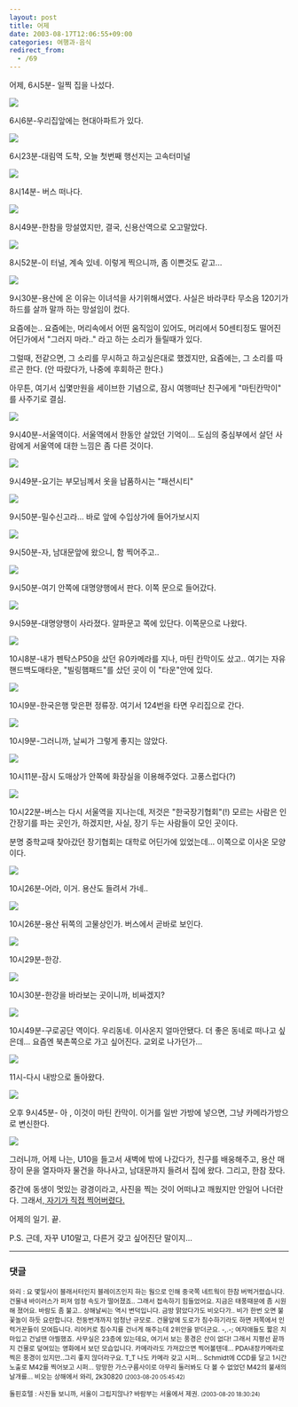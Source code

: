 ```yaml
---
layout: post
title: 어제
date: 2003-08-17T12:06:55+09:00
categories: 여행과-음식
redirect_from:
  - /69
---
```


어제, 6시5분- 일찍 집을 나섰다.

![ ](/assets/media/logs_archives_DSC01380.jpg)

6시6분-우리집앞에는 현대아파트가 있다.

![ ](/assets/media/logs_archives_DSC01381.jpg)

6시23분-대림역 도착, 오늘 첫번째 행선지는 고속터미널

![ ](/assets/media/logs_archives_DSC01386.jpg)

8시14분- 버스 떠나다.

![ ](/assets/media/logs_archives_DSC01389.jpg)

8시49분-한참을 망설였지만, 결국, 신용산역으로 오고말았다.

![ ](/assets/media/logs_archives_DSC01390.jpg)

8시52분-이 터널, 계속 있네. 이렇게 찍으니까, 좀 이쁜것도 같고...

![ ](/assets/media/logs_archives_DSC01391.jpg)

9시30분-용산에 온 이유는 이녀석을 사기위해서였다. 사실은 바라쿠타 무소음 120기가 하드를 살까 말까 하는 망설임이 컸다.

요즘에는.. 요즘에는, 머리속에서 어떤 움직임이 있어도, 머리에서 50센티정도 떨어진 어딘가에서 "그러지 마라.." 라고 하는 소리가 들릴때가 있다.

그럴때, 전같으면, 그 소리를 무시하고 하고싶은대로 했겠지만, 요즘에는, 그 소리를 따르곤 한다. (안 따랐다가, 나중에 후회하곤 한다.)

아무튼, 여기서 십몇만원을 세이브한 기념으로, 잠시 여행떠난 친구에게 "마틴칸막이" 를 사주기로 결심.

![ ](/assets/media/logs_archives_DSC01394.jpg)

9시40분-서울역이다. 서울역에서 한동안 살았던 기억이... 도심의 중심부에서 살던 사람에게 서울역에 대한 느낌은 좀 다른 것이다.

![ ](/assets/media/logs_archives_DSC01395.jpg)

9시49분-요기는 부모님께서 옷을 납품하시는 "패션시티"

![ ](/assets/media/logs_archives_DSC01397.jpg)

9시50분-밀수신고라... 바로 앞에 수입상가에 들어가보시지

![ ](/assets/media/logs_archives_DSC01398.jpg)

9시50분-자, 남대문앞에 왔으니, 함 찍어주고..

![ ](/assets/media/logs_archives_DSC01400.jpg)

9시50분-여기 안쪽에 대명양행에서 판다. 이쪽 문으로 들어갔다.

![ ](/assets/media/logs_archives_DSC01401.jpg)

9시59분-대명양행이 사라졌다. 알파문고 쪽에 있단다. 이쪽문으로 나왔다.

![ ](/assets/media/logs_archives_DSC01402.jpg)

10시8분-내가 펜탁스P50을 샀던 유0카메라를 지나, 마틴 칸막이도 샀고.. 여기는 자유핸드백도매타운, "빌링햄패드"를 샀던 곳이 이 "타운"안에 있다.

![ ](/assets/media/logs_archives_DSC01403.jpg)

10시9분-한국은행 맞은편 정류장. 여기서 124번을 타면 우리집으로 간다.

![ ](/assets/media/logs_archives_DSC01405.jpg)

10시9분-그러니까, 날씨가 그렇게 좋지는 않았다.

![ ](/assets/media/logs_archives_DSC01406.jpg)

10시11분-잠시 도매상가 안쪽에 화장실을 이용해주었다. 고풍스럽다(?)

![ ](/assets/media/logs_archives_DSC01407.jpg)

10시22분-버스는 다시 서울역을 지나는데, 저것은 "한국장기협회"(!) 모르는 사람은 인간장기를 파는 곳인가, 하겠지만, 사실, 장기 두는 사람들이 모인 곳이다.

분명 중학교때 찾아갔던 장기협회는 대학로 어딘가에 있었는데... 이쪽으로 이사온 모양이다.

![ ](/assets/media/logs_archives_DSC01412.jpg)

10시26분-어라, 이거. 용산도 들려서 가네..

![ ](/assets/media/logs_archives_DSC01414.jpg)

10시26분-용산 뒤쪽의 고물상인가. 버스에서 곧바로 보인다.

![ ](/assets/media/logs_archives_DSC01416.jpg)

10시29분-한강.

![ ](/assets/media/logs_archives_DSC01418.jpg)

10시30분-한강을 바라보는 곳이니까, 비싸겠지?

![ ](/assets/media/logs_archives_DSC01420.jpg)

10시49분-구로공단 역이다. 우리동네. 이사온지 얼마안됐다. 더 좋은 동네로 떠나고 싶은데... 요즘엔 북촌쪽으로 가고 싶어진다. 교외로 나가던가...

![ ](/assets/media/logs_archives_DSC01430.jpg)

11시-다시 내방으로 돌아왔다.

![ ](/assets/media/logs_archives_DSC01432.jpg)

오후 9시45분- 아 , 이것이 마틴 칸막이. 이거를 일반 가방에 넣으면, 그냥 카메라가방으로 변신한다.

![ ](/assets/media/logs_archives_DSC01438.jpg)

그러니까, 어제 나는, U10을 들고서 새벽에 밖에 나갔다가, 친구를 배웅해주고, 용산 매장이 문을 열자마자 물건을 하나사고, 남대문까지 들려서 집에 왔다. 그리고, 한참 잤다.

중간에 동생이 멋있는 광경이라고, 사진을 찍는 것이 어떠냐고 깨웠지만 안일어 나더란다. 그래서,<a href="http://jinto.pe.kr/68"> 자기가 직접 찍어버렸다.</a>

어제의 일기. 끝.

P.S. 근데, 자꾸 U10말고, 다른거 갖고 싶어진단 말이지...

* * *

### 댓글



<!--- cmt:144 --->
<!--- mail: --->
<!--- parent:0 --->

<small class=comment>와리 : 요 몇일사이 블래서터인지 블레이즈인지 하는 웜으로 인해 중국쪽 네트웍이 한참 버벅거렸습니다. 건물내 바이러스가 퍼져 엄청 속도가 떨어졌죠.. 그래서 접속하기 힘들었어요. 지금은 태풍때문에 좀 시원해 졌어요. 바람도 좀 불고.. 상해날씨는 역시 변덕입니다. 금방 맑았다가도 비오다가.. 비가 한번 오면 불꽃놀이 하듯 요란합니다. 천둥번개까지 엄청난 규모로.. 건물앞에 도로가 침수하기라도 하면 저쪽에서 인력거꾼들이 모여듭니다. 리어커로 침수지를 건너게 해주는데 2위안을 받더군요. -,.-; 여자애들도 짧은 치마입고 건널땐 아찔했죠. 사무실은 23층에 있는데요, 여기서 보는 풍경은 산이 없다! 그래서 지평선 끝까지 건물로 덮여있는 영화에서 보던 모습입니다. 카메라라도 가져갔으면 찍어볼텐데... PDA내장카메라로 찍은 풍경이 있지만..그리 좋지 않더라구요. T_T 나도 카메라 갖고 시퍼... Schmidt에 CCD를 달고 1시간 노출로 M42를 찍어보고 시퍼...  망망한 가스구름사이로 아무리 둘러봐도 다 볼 수 없었던 M42의 불새의 날개를...  비오는 상해에서 와리, 2k30820 <small>(2003-08-20 05:45:42)</small></small>


<!--- cmt:145 --->
<!--- mail: --->
<!--- parent:0 --->

<small class=comment>돌핀호텔 : 사진들 보니까, 서울이 그립지않나? 바람부는 서울에서 제권. <small>(2003-08-20 18:30:24)</small></small>

